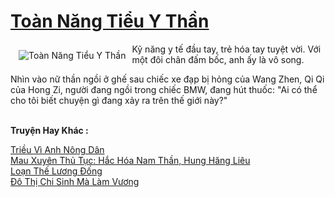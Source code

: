 <a href="https://truyentiki.com/toan-nang-tieu-y-than.33558/" title="Toàn Năng Tiểu Y Thần"><h1>Toàn Năng Tiểu Y Thần</h1></a><div style="display:table"><img align="right" style="float: left; padding: 10px;" src="https://truyentiki.com/a/img/str/src/33558.jpg" alt="Toàn Năng Tiểu Y Thần">Kỹ năng y tế đầu tay, trẻ hóa tay tuyệt vời. Với một đôi chân đấm bốc, anh ấy là vô song. <p></p> Nhìn vào nữ thần ngồi ở ghế sau chiếc xe đạp bị hỏng của Wang Zhen, Qi Qi của Hong Zi, người đang ngồi trong chiếc BMW, đang hút thuốc: "Ai có thể cho tôi biết chuyện gì đang xảy ra trên thế giới này?"</div><p><br><b>Truyện Hay Khác :</b></p><a href="https://truyentiki.com/trieu-vi-anh-nong-dan.33557/" alt="Triều Vì Anh Nông Dân">Triều Vì Anh Nông Dân</a><br/><a href="https://github.com/nownovels/top500/tree/master/truyenhay/33799/" alt="Mau Xuyên Thủ Tục: Hắc Hóa Nam Thần, Hung Hăng Liêu">Mau Xuyên Thủ Tục: Hắc Hóa Nam Thần, Hung Hăng Liêu</a><br/><a href="https://github.com/nownovels/top500/tree/master/truyenhay/33552/" alt="Loạn Thế Lương Đống">Loạn Thế Lương Đống</a><br/><a href="https://github.com/nownovels/top500/tree/master/truyenhay/33603/" alt="Đô Thị Chi Sinh Mà Làm Vương">Đô Thị Chi Sinh Mà Làm Vương</a><br/>